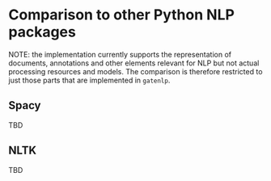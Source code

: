 # Comparison to other Python NLP packages

NOTE: the implementation currently supports the representation of 
documents, annotations and other elements relevant for NLP but 
not actual processing resources and models. The comparison is 
therefore restricted to just those parts that are implemented in
`gatenlp`.

## Spacy

TBD

## NLTK

TBD

